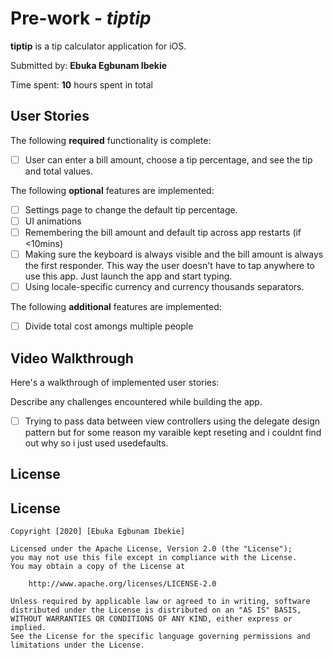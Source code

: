 # Pre-work - *tiptip*

**tiptip** is a tip calculator application for iOS.

Submitted by: **Ebuka Egbunam Ibekie**

Time spent: **10** hours spent in total

## User Stories

The following **required** functionality is complete:

* [ ] User can enter a bill amount, choose a tip percentage, and see the tip and total values.


The following **optional** features are implemented:
* [ ] Settings page to change the default tip percentage.
* [ ] UI animations
* [ ] Remembering the bill amount  and default tip across app restarts (if <10mins)
* [ ] Making sure the keyboard is always visible and the bill amount is always the first responder. This way the user doesn't have to tap anywhere to use this app. Just launch the app and start typing.
* [ ] Using locale-specific currency and currency thousands separators.

The following **additional** features are implemented:

- [ ] Divide total cost amongs multiple people


## Video Walkthrough 

Here's a walkthrough of implemented user stories:
<a href="//imgur.com/a/eVuyVyf"></a>
<blockquote class="imgur-embed-pub" lang="en" data-id="a/eVuyVyf"><a href="//imgur.com/a/eVuyVyf"></a></blockquote><script async src="//s.imgur.com/min/embed.js" charset="utf-8"></script>



Describe any challenges encountered while building the app.
* [ ] Trying to pass data between view controllers using the delegate design pattern but for some reason my varaible kept reseting and i couldnt find out why so i just used usedefaults.



## License


## License

    Copyright [2020] [Ebuka Egbunam Ibekie]

    Licensed under the Apache License, Version 2.0 (the "License");
    you may not use this file except in compliance with the License.
    You may obtain a copy of the License at

        http://www.apache.org/licenses/LICENSE-2.0

    Unless required by applicable law or agreed to in writing, software
    distributed under the License is distributed on an "AS IS" BASIS,
    WITHOUT WARRANTIES OR CONDITIONS OF ANY KIND, either express or implied.
    See the License for the specific language governing permissions and
    limitations under the License.
